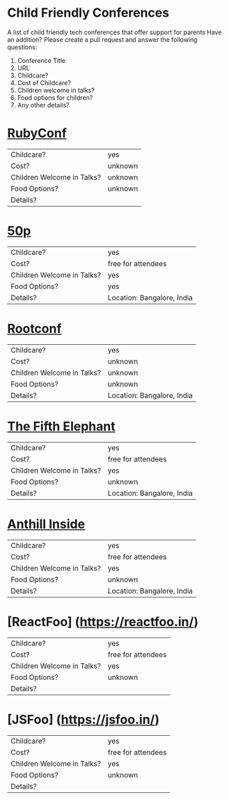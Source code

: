 # Child Friendly Conferences
A list of child friendly tech conferences that offer support for parents
Have an addition? Please create a pull request and answer the following questions:
1. Conference Title
1. URL
1. Childcare?
1. Cost of Childcare?
1. Children welcome in talks?
1. Food options for children?
1. Any other details?

# [RubyConf](https://rubyconf.org/)
|              |                  |
|--------------| -----------------|
| Childcare?      | yes    |
| Cost?     | unknown |
| Children Welcome in Talks? | unknown |
| Food Options?   | unknown |
| Details? |  |

# [50p](https://50p.in/)
|              |                  |
|--------------| -----------------|
| Childcare?      | yes    |
| Cost?     | free for attendees |
| Children Welcome in Talks? | yes |
| Food Options?   | yes |
| Details? | Location: Bangalore, India |

# [Rootconf](https://rootconf.in/)
|              |                  |
|--------------| -----------------|
| Childcare?      | yes    |
| Cost?     | unknown |
| Children Welcome in Talks? | unknown |
| Food Options?   | unknown |
| Details? | Location: Bangalore, India |

# [The Fifth Elephant](https:/fifthelephant.in/)
|              |                  |
|--------------| -----------------|
| Childcare?      | yes    |
| Cost?     | free for attendees |
| Children Welcome in Talks? | yes |
| Food Options?   | unknown |
| Details? | Location: Bangalore, India |

# [Anthill Inside](https://anthillinside.in/)
|              |                  |
|--------------| -----------------|
| Childcare?      | yes    |
| Cost?     | free for attendees |
| Children Welcome in Talks? | yes |
| Food Options?   | unknown |
| Details? | Location: Bangalore, India |

# [ReactFoo] (https://reactfoo.in/)
|              |                  |
|--------------| -----------------|
| Childcare?      | yes    |
| Cost?     | free for attendees |
| Children Welcome in Talks? | yes |
| Food Options?   | unknown |
| Details? |  |

# [JSFoo] (https://jsfoo.in/)
|              |                  |
|--------------| -----------------|
| Childcare?      | yes    |
| Cost?     | free for attendees |
| Children Welcome in Talks? | yes |
| Food Options?   | unknown |
| Details? |  |
